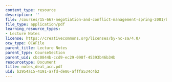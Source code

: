 ```yaml
---
content_type: resource
description: ''
file: /courses/15-667-negotiation-and-conflict-management-spring-2001/b2954a154191a7fdde86afffa534c4b2_notes_deal_acn.pdf
file_type: application/pdf
learning_resource_types:
- Lecture Notes
license: https://creativecommons.org/licenses/by-nc-sa/4.0/
ocw_type: OCWFile
parent_title: Lecture Notes
parent_type: CourseSection
parent_uid: cbc0844b-ccd9-ec29-098f-45393b46b34b
resourcetype: Document
title: notes_deal_acn.pdf
uid: b2954a15-4191-a7fd-de86-afffa534c4b2
---
```

